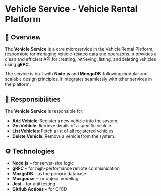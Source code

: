 # Vehicle Service - Vehicle Rental Platform

## 🧠 Overview

The **Vehicle Service** is a core microservice in the Vehicle Rental Platform, responsible for managing vehicle-related data and operations. It provides a clean and efficient API for creating, retrieving, listing, and deleting vehicles using **gRPC**.

The service is built with **Node.js** and **MongoDB**, following modular and scalable design principles. It integrates seamlessly with other services in the platform.

## 🧩 Responsibilities

The **Vehicle Service** is responsible for:

- **Add Vehicle**: Register a new vehicle into the system.
- **Get Vehicle**: Retrieve details of a specific vehicle.
- **List Vehicles**: Fetch a list of all registered vehicles.
- **Delete Vehicle**: Remove a vehicle from the system.

## ⚙️ Technologies

- **Node.js** – for server-side logic
- **gRPC** – for high-performance remote communication
- **MongoDB** – as the primary database
- **Mongoose** – for object modeling
- **Jest** – for unit testing
- **GitHub Actions** – for CI/CD
